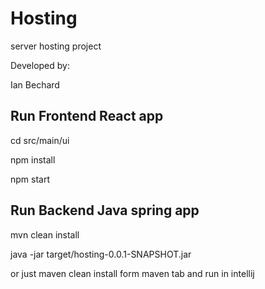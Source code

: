 # Hosting 
server hosting project

Developed by:

Ian Bechard

## Run Frontend React app
cd src/main/ui

npm install

npm start


## Run Backend Java spring app
mvn clean install

java -jar target/hosting-0.0.1-SNAPSHOT.jar
 
or just maven clean install form maven tab and run in intellij